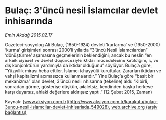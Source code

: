# Bulaç: 3'üncü nesil İslamcılar devlet inhisarında

*Emin Akdağ 2015.02.17*

<div class="pNewsDetailMainContent" itemprop="articleBody">
 <p>
  Gazeteci-sosyolog Ali Bulaç, (1850-1924) devleti ‘kurtarma’ ve (1950-2000) ‘kurma’ girişimleri sonrası 2000’li yıllarda “3’üncü Nesil İslamcılardan” ‘dönüştürme’ aşamasına geçmelerinin beklendiğini; ancak bu neslin “en arkaik siyaset ve devlet düşüncesiyle iktidar mücadelesine katıldığını; iç ve dış konjonktürün yardımıyla da iktidar olduğunu” söylüyor. Bulaç’a göre, “Yüzyıllık mirası heba ettiler. İslamcı tahayyülü kuruttular. Zararları iktidarı ve vahşi kapitalizmi acımasızca kullanmalarıdır.” Yine Bulaç’a göre “basit bir mekanizma” olan devlet, 3’üncü nesli inhisarına (tekeline) aldı: “Kibirli, sonradan görme, gösterişe düşkün, adaletsiz, kendinden başka herkese karşı duyarsız, ahlaki değerlere aldırışsız yaptı.” (12 Şubat 2015, Zaman)
 </p>
</div>


Kaynak: [www.aksiyon.com.tr](http://www.aksiyon.com.tr/karakutu/bulac-3uncu-nesil-islamcilar-devlet-inhisarinda_549028), [web.archive.org (arşiv bağlantısı)](http://web.archive.org/web/20150730064028/http://www.aksiyon.com.tr/karakutu/bulac-3uncu-nesil-islamcilar-devlet-inhisarinda_549028)
